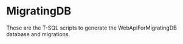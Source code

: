 # MigratingDB
These are the T-SQL scripts to generate the WebApiForMigratingDB database and migrations.
